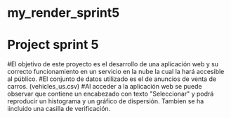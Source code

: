 # my_render_sprint5
# Project sprint 5
#El objetivo de este proyecto es el desarrollo de una aplicación web y su correcto funcionamiento en un servicio en la nube la cual la hará accesible al público.
#El conjunto de datos utilizado es el de anuncios de venta de carros. (vehicles_us.csv)
#Al acceder a la aplicación web se puede observar que contiene un encabezado con texto "Seleccionar" y podrá reproducir un histograma y un gráfico de dispersión. Tambien se ha iincluido una casilla de verificación. 
